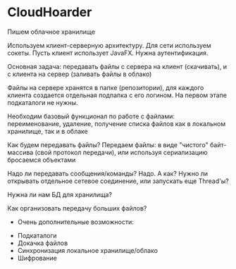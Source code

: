 # CloudHoarder

Пишем облачное хранилище

Используем клиент-серверную архитектуру. Для сети используем сокеты.
Пусть клиент использует JavaFX. Нужна аутентификация.

Основная задача: передавать файлы с сервера на клиент (скачивать), и с клиента
на сервер (заливать файлы в облако)

Файлы на сервере хранятся в папке (репозитории), для каждого клиента создается
отдельная подпапка с его логином. На первом этапе подкаталоги не нужны.

Необходим базовый функционал по работе с файлами: переименование, удаление,
получение списка файлов как в локальном хранилище, так и в облаке

Как будем передавать файлы? Передаем файлы: в виде "чистого" байт-массива
(свой протокол передачи), или используя сериализацию бросаемся объектами

Надо ли передавать сообщения/команды? Надо. А как? Нужно ли открывать
отдельное сетевое соединение, или запускать еще Thread'ы?

Нужна ли нам БД для хранилища?

Как организовать передачу больших файлов?

* Очень дополнительные возможности:
- Подкаталоги
- Докачка файлов
- Синхронизация локальное хранилище/облако
- Шифрование
